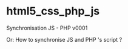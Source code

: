 html5_css_php_js
================

Synchronisation JS - PHP v0001

Or: How to synchronise JS and PHP 's script ?
